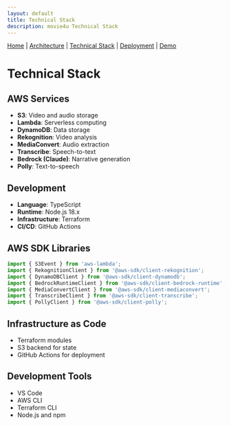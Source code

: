 ```yaml
---
layout: default
title: Technical Stack
description: movie4u Technical Stack
---
```


[Home](./README.md) | 
[Architecture](./architecture.md) | 
[Technical Stack](./technical-stack.md) | 
[Deployment](./deployment.md) | 
[Demo](./demo.md)

# Technical Stack

## AWS Services
- **S3**: Video and audio storage
- **Lambda**: Serverless computing
- **DynamoDB**: Data storage
- **Rekognition**: Video analysis
- **MediaConvert**: Audio extraction
- **Transcribe**: Speech-to-text
- **Bedrock (Claude)**: Narrative generation
- **Polly**: Text-to-speech

## Development
- **Language**: TypeScript
- **Runtime**: Node.js 18.x
- **Infrastructure**: Terraform
- **CI/CD**: GitHub Actions

## AWS SDK Libraries
```typescript
import { S3Event } from 'aws-lambda';
import { RekognitionClient } from '@aws-sdk/client-rekognition';
import { DynamoDBClient } from '@aws-sdk/client-dynamodb';
import { BedrockRuntimeClient } from '@aws-sdk/client-bedrock-runtime';
import { MediaConvertClient } from '@aws-sdk/client-mediaconvert';
import { TranscribeClient } from '@aws-sdk/client-transcribe';
import { PollyClient } from '@aws-sdk/client-polly';
```

## Infrastructure as Code
- Terraform modules
- S3 backend for state
- GitHub Actions for deployment

## Development Tools
- VS Code
- AWS CLI
- Terraform CLI
- Node.js and npm